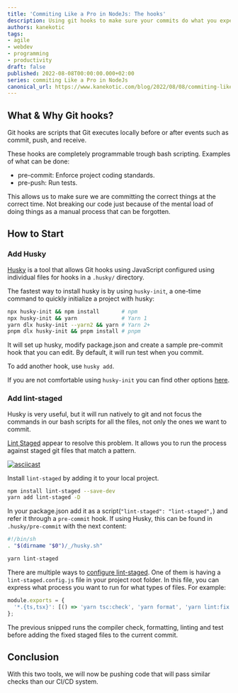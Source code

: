 ```yaml
---
title: 'Commiting Like a Pro in NodeJs: The hooks'
description: Using git hooks to make sure your commits do what you expect
authors: kanekotic
tags:
- agile
- webdev
- programming
- productivity
draft: false
published: 2022-08-08T00:00:00.000+02:00
series: commiting Like a Pro in NodeJs
canonical_url: https://www.kanekotic.com/blog/2022/08/08/commiting-like-pro-part-1
---
```

## What & Why Git hooks?

Git hooks are scripts that Git executes locally before or after events such as commit, push, and receive.

These hooks are completely programmable trough bash scripting. Examples of what can be done:

* pre-commit: Enforce project coding standards.
* pre-push: Run tests.

This allows us to make sure we are committing the correct things at the correct time. Not breaking our code just because of the mental load of doing things as a manual process that can be forgotten.

## How to Start

### Add Husky

[Husky](https://typicode.github.io/husky/#/) is a tool that allows Git hooks using JavaScript configured using individual files for hooks in a `.husky/` directory.

The fastest way to install husky is by using `husky-init`, a one-time command to quickly initialize a project with husky:

```sh
npx husky-init && npm install       # npm
npx husky-init && yarn              # Yarn 1
yarn dlx husky-init --yarn2 && yarn # Yarn 2+
pnpm dlx husky-init && pnpm install # pnpm
```

It will set up husky, modify package.json and create a sample pre-commit hook that you can edit. By default, it will run test when you commit.

To add another hook, use `husky add`.

If you are not comfortable using  `husky-init` you can find other options [here](https://typicode.github.io/husky/#/?id=manual).

### Add lint-staged

Husky is very useful, but it will run natively to git and not focus the commands in our bash scripts for all the files, not only the ones we want to commit.

[Lint Staged](https://github.com/okonet/lint-staged) appear to resolve this problem. It allows you to run the process against staged git files that match a pattern.

[![asciicast](https://asciinema.org/a/199934.svg)](https://asciinema.org/a/199934)

Install `lint-staged` by adding it to your local project.

```sh
npm install lint-staged --save-dev
yarn add lint-staged -D 
```

In your package.json add it as a script(`"lint-staged": "lint-staged",`) and refer it through a `pre-commit` hook. If using Husky, this can be found in `.husky/pre-commit` with the next content:

```sh
#!/bin/sh
. "$(dirname "$0")/_/husky.sh"

yarn lint-staged
```

There are multiple ways to [configure lint-staged](https://github.com/okonet/lint-staged#configuration). One of them is having a `lint-staged.config.js` file in your project root folder. In this file, you can express what process you want to run for what types of files. For example:

```js
module.exports = {
  '*.{ts,tsx}': [() => 'yarn tsc:check', 'yarn format', 'yarn lint:fix', 'yarn test', 'git add .'],
};
```

The previous snipped runs the compiler check, formatting, linting and test before adding the fixed staged files to the current commit.

## Conclusion

With this two tools, we will now be pushing code that will pass similar checks than our CI/CD system.